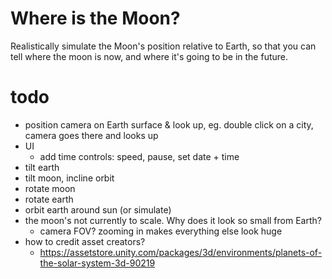 # Where is the Moon?

Realistically simulate the Moon's position relative to Earth, so that you can
tell where the moon is now, and where it's going to be in the future.

# todo
- position camera on Earth surface & look up, eg. double click on a city,
  camera goes there and looks up
- UI
    - add time controls: speed, pause, set date + time
- tilt earth
- tilt moon, incline orbit
- rotate moon
- rotate earth
- orbit earth around sun (or simulate)
- the moon's not currently to scale. Why does it look so small from Earth?
    - camera FOV? zooming in makes everything else look huge
- how to credit asset creators?
    - https://assetstore.unity.com/packages/3d/environments/planets-of-the-solar-system-3d-90219
